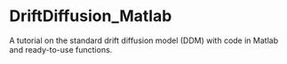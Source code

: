 # DriftDiffusion_Matlab
A tutorial on the standard drift diffusion model (DDM) with code in Matlab and ready-to-use functions.
